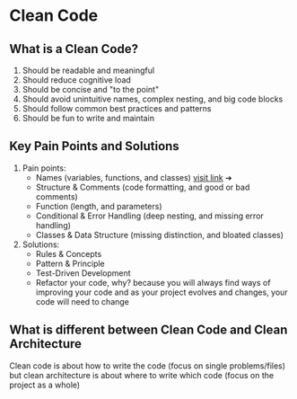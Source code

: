 # Clean Code
## What is a Clean Code? 
1. Should be readable and meaningful
2. Should reduce cognitive load
3. Should be concise and "to the point"
4. Should avoid unintuitive names, complex nesting, and big code blocks
5. Should follow common best practices and patterns
6. Should be fun to write and maintain

## Key Pain Points and Solutions
1. Pain points:
     * Names (variables, functions, and classes) [visit link](https://github.com/Rasyidannas/clean-code/blob/master/Naming.md) &#10132;
     * Structure & Comments (code formatting, and good or bad comments)
     * Function (length, and parameters)
     * Conditional & Error Handling (deep nesting, and missing error handling)
     * Classes & Data Structure (missing distinction, and bloated classes)
2. Solutions:
     * Rules & Concepts
     * Pattern & Principle
     * Test-Driven Development
     * Refactor your code, why? because you will always find ways of improving your code and as your project evolves and changes, your code will need to change
  
## What is different between Clean Code and Clean Architecture
Clean code is about how to write the code (focus on single problems/files) but clean architecture is about where to write which code (focus on the project as a whole)
